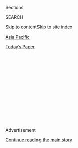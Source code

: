 <div id="app">

<div>

<div>

<div>

<div class="NYTAppHideMasthead css-1q2w90k e1suatyy0">

<div class="section css-ui9rw0 e1suatyy2">

<div class="css-eph4ug er09x8g0">

<div class="css-6n7j50">

</div>

<span class="css-1dv1kvn">Sections</span>

<div class="css-10488qs">

<span class="css-1dv1kvn">SEARCH</span>

</div>

[Skip to content](#site-content)[Skip to site index](#site-index)

</div>

<div id="masthead-section-label" class="css-1wr3we4 eaxe0e00">

[Asia
Pacific](https://www.nytimes.com/section/world/asia)

</div>

<div class="css-10698na e1huz5gh0">

</div>

</div>

<div id="masthead-bar-one" class="section hasLinks css-15hmgas e1csuq9d3">

<div class="css-uqyvli e1csuq9d0">

</div>

<div class="css-1uqjmks e1csuq9d1">

</div>

<div class="css-9e9ivx">

[](https://myaccount.nytimes.com/auth/login?response_type=cookie&client_id=vi)

</div>

<div class="css-1bvtpon e1csuq9d2">

[Today’s
Paper](https://www.nytimes.com/section/todayspaper)

</div>

</div>

</div>

</div>

<div data-aria-hidden="false">

<div id="site-content" data-role="main">

<div>

<div class="css-1aor85t" style="opacity:0.000000001;z-index:-1;visibility:hidden">

<div class="css-1hqnpie">

<div class="css-epjblv">

<span class="css-17xtcya">[Asia
Pacific](/section/world/asia)</span><span class="css-x15j1o">|</span><span class="css-fwqvlz">Kashmir
Gun Battle Kills at Least
7</span>

</div>

<div class="css-k008qs">

<div class="css-1iwv8en">

<span class="css-18z7m18"></span>

<div>

</div>

</div>

<span class="css-1n6z4y">https://nyti.ms/3ddzaye</span>

<div class="css-1705lsu">

<div class="css-4xjgmj">

<div class="css-4skfbu" data-role="toolbar" data-aria-label="Social Media Share buttons, Save button, and Comments Panel with current comment count" data-testid="share-tools">

  - 
  - 
  - 
  - 
    
    <div class="css-6n7j50">
    
    </div>

  - 

</div>

</div>

</div>

</div>

</div>

</div>

<div id="NYT_TOP_BANNER_REGION" class="css-13pd83m">

</div>

<div id="top-wrapper" class="css-1sy8kpn">

<div id="top-slug" class="css-l9onyx">

Advertisement

</div>

[Continue reading the main
story](#after-top)

<div class="ad top-wrapper" style="text-align:center;height:100%;display:block;min-height:250px">

<div id="top" class="place-ad" data-position="top" data-size-key="top">

</div>

</div>

<div id="after-top">

</div>

</div>

<div>

<div id="sponsor-wrapper" class="css-1hyfx7x">

<div id="sponsor-slug" class="css-19vbshk">

Supported by

</div>

[Continue reading the main
story](#after-sponsor)

<div id="sponsor" class="ad sponsor-wrapper" style="text-align:center;height:100%;display:block">

</div>

<div id="after-sponsor">

</div>

</div>

<div class="css-186x18t">

</div>

<div class="css-1vkm6nb ehdk2mb0">

# Kashmir Gun Battle Kills at Least 7

</div>

Fighting between the Indian Army and militants threatened to heighten
hostilities in the disputed region, where near-daily skirmishes have
raged for weeks.

<div class="css-79elbk" data-testid="photoviewer-wrapper">

<div class="css-z3e15g" data-testid="photoviewer-wrapper-hidden">

</div>

<div class="css-1a48zt4 ehw59r15" data-testid="photoviewer-children">

![<span class="css-16f3y1r e13ogyst0" data-aria-hidden="true">Tensions
have been high in Kashmir
Valley.</span><span class="css-cnj6d5 e1z0qqy90" itemprop="copyrightHolder"><span class="css-1ly73wi e1tej78p0">Credit...</span><span><span>Saiyna
Bashir for The New York
Times</span></span></span>](https://static01.nyt.com/images/2020/05/03/world/03kashmir001/merlin_160678401_4dd68369-f7f6-45e1-be98-433fe4de06be-articleLarge.jpg?quality=75&auto=webp&disable=upscale)

</div>

</div>

<div class="css-18e8msd">

<div class="css-vp77d3 epjyd6m0">

<div class="css-hus3qt ey68jwv0" data-aria-hidden="true">

[![Sameer
Yasir](https://static01.nyt.com/images/2019/11/22/reader-center/author-sameer-yasir/author-sameer-yasir-thumbLarge.png
"Sameer Yasir")](https://www.nytimes.com/by/sameer-yasir)

</div>

<div class="css-1baulvz">

By [<span class="css-1baulvz last-byline" itemprop="name">Sameer
Yasir</span>](https://www.nytimes.com/by/sameer-yasir)

</div>

</div>

  - May 3,
    2020

  - 
    
    <div class="css-4xjgmj">
    
    <div class="css-d8bdto" data-role="toolbar" data-aria-label="Social Media Share buttons, Save button, and Comments Panel with current comment count" data-testid="share-tools">
    
      - 
      - 
      - 
      - 
        
        <div class="css-6n7j50">
        
        </div>
    
      - 
    
    </div>
    
    </div>

</div>

</div>

<div class="section meteredContent css-1r7ky0e" name="articleBody" itemprop="articleBody">

<div class="css-1fanzo5 StoryBodyCompanionColumn">

<div class="css-53u6y8">

NEW DELHI — A gun battle between the Indian Army and militants in
Kashmir left at least seven people dead, Indian officials said on
Sunday, and the violence threatened to heighten tensions in the disputed
region.

The army said soldiers were hunting down militants fighting Indian rule
in the remote town of Handwara, in northern Kashmir, close to the border
with Pakistan, when the militants took civilians hostage on Saturday
afternoon. The claim could not be independently verified.

As fighting worsened, the army said, five Indian security personnel —
including a colonel, a major and a Kashmiri police officer — were
killed. India’s defense minister, Rajnath Singh, [said on Sunday on
Twitter](https://twitter.com/rajnathsingh/status/1256809990062436352)
that the loss was deeply disturbing.

“We will never forget their bravery and sacrifice,” he said.

Kashmir — caught in a territorial dispute between Hindu-majority India,
which controls much of the territory, and Muslim-majority Pakistan — has
endured brutal conflict for decades. A violent secession movement that
started in the late 1980s saw many guerrilla fighters crossing the
border from Pakistan into India. In turn, India increased its military
presence in the region to try to quell the uprising.

</div>

</div>

<div class="css-1fanzo5 StoryBodyCompanionColumn">

<div class="css-53u6y8">

In recent weeks, [tensions have
risen](https://www.nytimes.com/aponline/2020/05/02/world/asia/ap-as-kashmir-india-pakistan.html)
between India and Pakistan along the rugged and mountainous Line of
Control, which divides the Kashmir region into two parts. Videos shot
late last month in northern Kashmir depicted soldiers firing artillery
shells across the watch towers and bunkers that dot foothills populated
by villages.

On Saturday, a spokesman for Pakistan’s Foreign Ministry said India was
seeking to divert attention from [its human rights violations in
Kashmir](https://www.nytimes.com/2019/07/06/world/asia/kashmir-india-torture.html)
by raising false allegations of “infiltration attempts.” The ministry
has not denied that Indian soldiers were killed over the weekend.

“Pakistan’s policy and approach is clear as it does not allow use of its
soil for any activity against anyone,” a statement by the ministry said.

Kashmir was cast into chaos in August when the Indian government
[revoked the region’s partial
autonomy](https://www.nytimes.com/2019/08/05/world/asia/india-pakistan-kashmir-jammu.html).
Since then, tensions have been high in Kashmir Valley, where many
businesses were shuttered, streets emptied and, doctors said, residents’
hopelessness morphed into a [severe psychological
crisis](https://www.nytimes.com/2020/04/26/world/asia/kasmir-india-mental-health-coronavirus.html).

Life had started to rebound a bit before India imposed a nationwide
lockdown in March to fight the coronavirus, plunging Kashmir into fresh
turmoil. Police officers blocked roads with coils of glistening
concertina wire. Shops closed once again, and thousands of Kashmiris
lost their jobs.

</div>

</div>

<div class="css-1fanzo5 StoryBodyCompanionColumn">

<div class="css-53u6y8">

But despite the lockdown, firefights and skirmishes in Kashmir have not
stopped. At least 50 militants and 20 soldiers have been killed this
year, according to data collected by the South Asia Terrorism Portal, a
research project that tracks the conflict.

The gun battle raged late Saturday for hours in Handwara, where Indian
Army and police officers found themselves trapped between houses as they
came under fire from militants, witnesses said.

A shopkeeper, Mushtaq Ahmad Wagee, 61, who lives near the site of the
gun battle, said his family could not sleep as the firing between the
holed up militants and forces continued and giant plumes of smoke filled
the sky.

“In the end, someone dies every day in Kashmir,” he said. “This
bloodshed should stop now.”

</div>

</div>

<div>

</div>

</div>

<div>

</div>

<div>

</div>

<div>

</div>

<div>

<div id="bottom-wrapper" class="css-1ede5it">

<div id="bottom-slug" class="css-l9onyx">

Advertisement

</div>

[Continue reading the main
story](#after-bottom)

<div id="bottom" class="ad bottom-wrapper" style="text-align:center;height:100%;display:block;min-height:90px">

</div>

<div id="after-bottom">

</div>

</div>

</div>

</div>

</div>

## Site Index

<div>

</div>

## Site Information Navigation

  - [© <span>2020</span> <span>The New York Times
    Company</span>](https://help.nytimes.com/hc/en-us/articles/115014792127-Copyright-notice)

<!-- end list -->

  - [NYTCo](https://www.nytco.com/)
  - [Contact
    Us](https://help.nytimes.com/hc/en-us/articles/115015385887-Contact-Us)
  - [Work with us](https://www.nytco.com/careers/)
  - [Advertise](https://nytmediakit.com/)
  - [T Brand Studio](http://www.tbrandstudio.com/)
  - [Your Ad
    Choices](https://www.nytimes.com/privacy/cookie-policy#how-do-i-manage-trackers)
  - [Privacy](https://www.nytimes.com/privacy)
  - [Terms of
    Service](https://help.nytimes.com/hc/en-us/articles/115014893428-Terms-of-service)
  - [Terms of
    Sale](https://help.nytimes.com/hc/en-us/articles/115014893968-Terms-of-sale)
  - [Site
    Map](https://spiderbites.nytimes.com)
  - [Help](https://help.nytimes.com/hc/en-us)
  - [Subscriptions](https://www.nytimes.com/subscription?campaignId=37WXW)

</div>

</div>

</div>

</div>
